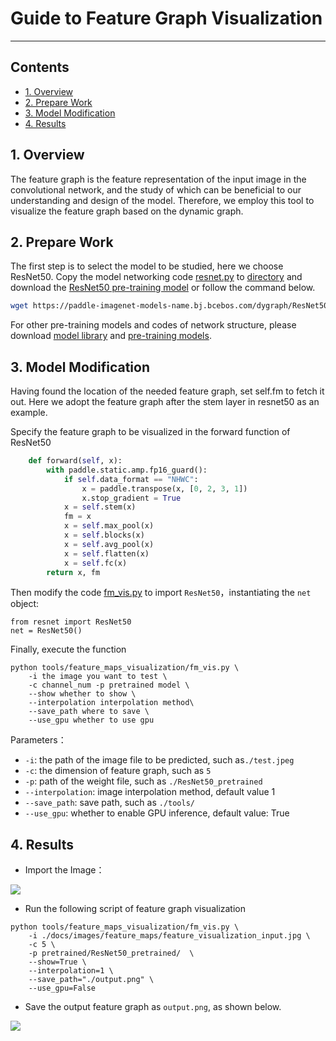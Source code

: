# Guide to Feature Graph Visualization

------

## Contents

- [1. Overview](#1)
- [2. Prepare Work](#2)
- [3. Model Modification](#3)
- [4. Results](#4)



<a name='1'></a>

## 1. Overview

The feature graph is the feature representation of the input image in the convolutional network, and the study of which can be beneficial to our understanding and design of the model. Therefore, we employ this tool to visualize the feature graph based on the dynamic graph.

<a name='2'></a>

## 2. Prepare Work

The first step is to select the model to be studied, here we choose ResNet50. Copy the model networking code [resnet.py](../../../ppcls/arch/backbone/legendary_models/resnet.py) to [directory](../../../ppcls/utils/feature_maps_visualization/) and download the [ResNet50 pre-training model](https://paddle-imagenet-models-name.bj.bcebos.com/dygraph/ResNet50_pretrained.pdparams) or follow the command below.

```bash
wget https://paddle-imagenet-models-name.bj.bcebos.com/dygraph/ResNet50_pretrained.pdparams
```

For other pre-training models and codes of network structure, please download [model library](../../../ppcls/arch/backbone/) and [pre-training models](../models/models_intro_en.md).

<a name='3'></a>

## 3. Model Modification

Having found the location of the needed feature graph, set self.fm to fetch it out. Here we adopt the feature graph after the stem layer in resnet50 as an example.

Specify the feature graph to be visualized in the forward function of ResNet50

```python
    def forward(self, x):
        with paddle.static.amp.fp16_guard():
            if self.data_format == "NHWC":
                x = paddle.transpose(x, [0, 2, 3, 1])
                x.stop_gradient = True
            x = self.stem(x)
            fm = x
            x = self.max_pool(x)
            x = self.blocks(x)
            x = self.avg_pool(x)
            x = self.flatten(x)
            x = self.fc(x)
        return x, fm
```

Then modify the code [fm_vis.py](../../../ppcls/utils/feature_maps_visualization/fm_vis.py) to import `ResNet50`，instantiating the  `net` object:

```
from resnet import ResNet50
net = ResNet50()
```

Finally, execute the function

```
python tools/feature_maps_visualization/fm_vis.py \
    -i the image you want to test \
    -c channel_num -p pretrained model \
    --show whether to show \
    --interpolation interpolation method\
    --save_path where to save \
    --use_gpu whether to use gpu
```

Parameters：

- `-i`: the path of the image file to be predicted, such as`./test.jpeg`
- `-c`: the dimension of feature graph, such as `5`
- `-p`: path of the weight file, such as `./ResNet50_pretrained`
- `--interpolation`: image interpolation method, default value 1
- `--save_path`: save path, such as `./tools/`
- `--use_gpu`: whether to enable GPU inference, default value: True

<a name='4'></a>

## 4. Results

- Import the Image：

![](../../images/feature_maps/feature_visualization_input.jpg)

- Run the following script of feature graph visualization

```
python tools/feature_maps_visualization/fm_vis.py \
    -i ./docs/images/feature_maps/feature_visualization_input.jpg \
    -c 5 \
    -p pretrained/ResNet50_pretrained/  \
    --show=True \
    --interpolation=1 \
    --save_path="./output.png" \
    --use_gpu=False
```

- Save the output feature graph as `output.png`, as shown below.

![](../../images/feature_maps/feature_visualization_output.jpg)
